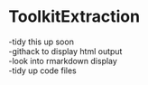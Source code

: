 # ToolkitExtraction  
  
-tidy this up soon  
-githack to display html output  
-look into rmarkdown display  
-tidy up code files  

